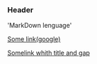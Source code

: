 ### Header
'MarkDown lenguage'

[Some link(google)](https://google.com)
 
[Somelink whith title and gap](https://tut.by)
